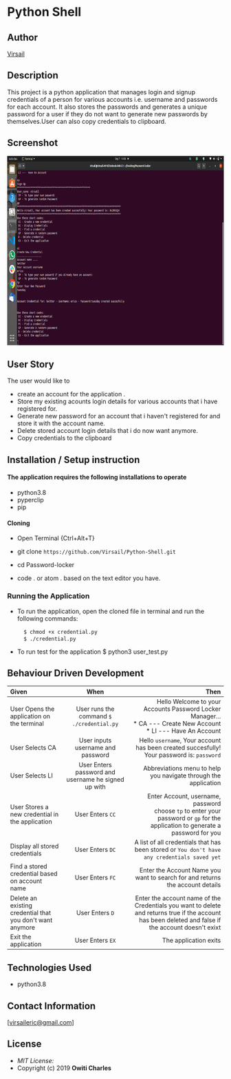 # Python Shell
## Author

[Virsail](https://github.com/Virsail)

## Description

This project is a python application that manages login and signup credentials of a person for various accounts i.e. username and passwords for each account. It also stores the passwords and generates a unique password for a user if they do not want to generate new passwords by themselves.User can also copy credentials to clipboard.

## Screenshot

<img src="https://raw.githubusercontent.com/Virsail/Python-Shell/master/image/screenshot1.png" width="900px" height="440px">

## User Story
The user would like to
* create an account for the application .
* Store my existing acounts login details for various accounts that i have registered for.
* Generate new password for an account that i haven't registered for and store it with the account name.   
* Delete stored account login details that i do now want anymore.
* Copy credentials to the clipboard


## Installation / Setup instruction

#### The application requires the following installations to operate 
* python3.8
* pyperclip
* pip

#### Cloning

* Open Terminal {Ctrl+Alt+T}

* git clone ```https://github.com/Virsail/Python-Shell.git```

* cd Password-locker

* code . or atom . based on the text editor you have.

### Running the Application
* To run the application, open the cloned file in terminal and run the following commands:

        $ chmod +x credential.py
        $ ./credential.py
* To run test for the application
        $ python3 user_test.py

## Behaviour Driven Development
| Given | When | Then |
| :---------------- | :---------------: | ------------------: |
| User Opens the application on the terminal | User runs the command ```$ ./credential.py```|Hello Welcome to your Accounts Password Locker Manager... <br>* CA ---  Create New Account * LI ---  Have An Account |
|User Selects  CA| User inputs username and password| Hello ```username```, Your account has been created succesfully! Your password is: ```password```|
|User Selects LI  | User Enters password and username he signed up with| Abbreviations menu to help you navigate through the application|
| User Stores a new credential in the application| User Enters ```CC```|Enter Account, username, password<br>choose ```tp``` to enter your password or ```gp``` for the application to generate a password for you |
|Display all stored credentials |User Enters ```DC```|A list of all credentials that has been stored or ```You don't have any credentials saved yet``` |
|Find a stored credential based on account name|User Enters ```FC```| Enter the Account Name you want to search for and returns the account details|
|Delete an existing credential that you don't want anymore|User Enters ```D```|Enter the account name of the Credentials you want to delete and returns true if the account has been deleted and false if the account doesn't exixt|
|Exit the application|User Enters ```EX```| The application exits|

## Technologies Used

* python3.8


## Contact Information 
 [virsaileric@gmail.com]

## License
* *MIT License:*
* Copyright (c) 2019 **Owiti Charles**
